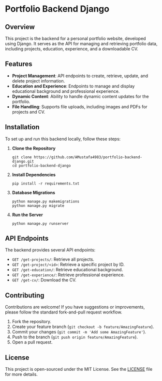 # Portfolio Backend Django

## Overview
This project is the backend for a personal portfolio website, developed using Django. It serves as the API for managing and retrieving portfolio data, including projects, education, experience, and a downloadable CV.

## Features
- **Project Management**: API endpoints to create, retrieve, update, and delete project information.
- **Education and Experience**: Endpoints to manage and display educational background and professional experience.
- **Dynamic Content**: Ability to handle dynamic content updates for the portfolio.
- **File Handling**: Supports file uploads, including images and PDFs for projects and CV.

## Installation

To set up and run this backend locally, follow these steps:

1. **Clone the Repository**
   ```
   git clone https://github.com/AMustafa4983/portfolio-backend-django.git
   cd portfolio-backend-django
   ```

2. **Install Dependencies**
   ```
   pip install -r requirements.txt
   ```

3. **Database Migrations**
   ```
   python manage.py makemigrations
   python manage.py migrate
   ```

4. **Run the Server**
   ```
   python manage.py runserver
   ```

## API Endpoints

The backend provides several API endpoints:

- `GET /get-projects/`: Retrieve all projects.
- `GET /get-project/<id>`: Retrieve a specific project by ID.
- `GET /get-education/`: Retrieve educational background.
- `GET /get-experience/`: Retrieve professional experience.
- `GET /get-cv/`: Download the CV.

## Contributing

Contributions are welcome! If you have suggestions or improvements, please follow the standard fork-and-pull request workflow.

1. Fork the repository.
2. Create your feature branch (`git checkout -b feature/AmazingFeature`).
3. Commit your changes (`git commit -m 'Add some AmazingFeature'`).
4. Push to the branch (`git push origin feature/AmazingFeature`).
5. Open a pull request.

## License

This project is open-sourced under the MIT License. See the [LICENSE](LICENSE) file for more details.
